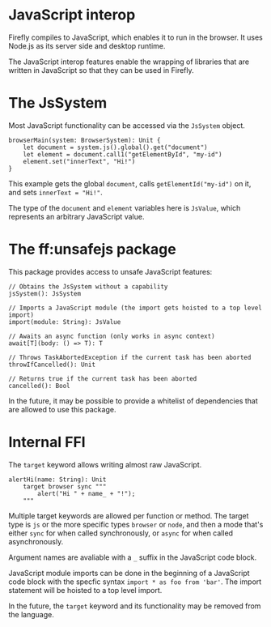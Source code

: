 # JavaScript interop

Firefly compiles to JavaScript, which enables it to run in the browser.
It uses Node.js as its server side and desktop runtime.

The JavaScript interop features enable the wrapping of libraries that are written in JavaScript so that they can be used in Firefly.


# The JsSystem

Most JavaScript functionality can be accessed via the `JsSystem` object.

```firefly
browserMain(system: BrowserSystem): Unit {
    let document = system.js().global().get("document")
    let element = document.call1("getElementById", "my-id")
    element.set("innerText", "Hi!")
}
```

This example gets the global `document`, calls `getElementId("my-id")` on it, and sets `innerText = "Hi!"`.

The type of the `document` and `element` variables here is `JsValue`, which represents an arbitrary JavaScript value.


# The ff:unsafejs package

This package provides access to unsafe JavaScript features:

```firefly
// Obtains the JsSystem without a capability
jsSystem(): JsSystem

// Imports a JavaScript module (the import gets hoisted to a top level import)
import(module: String): JsValue

// Awaits an async function (only works in async context)
await[T](body: () => T): T

// Throws TaskAbortedException if the current task has been aborted
throwIfCancelled(): Unit

// Returns true if the current task has been aborted
cancelled(): Bool
```

In the future, it may be possible to provide a whitelist of dependencies that are allowed to use this package.


# Internal FFI

The `target` keyword allows writing almost raw JavaScript.

```firefly
alertHi(name: String): Unit
    target browser sync """
        alert("Hi " + name_ + "!");
    """
```

Multiple target keywords are allowed per function or method. 
The target type is `js` or the more specific types `browser` or `node`, and then a mode that's either `sync` for when called synchronously, or `async` for when called asynchronously.

Argument names are avaliable with a `_` suffix in the JavaScript code block.

JavaScript module imports can be done in the beginning of a JavaScript code block with the specfic syntax `import * as foo from 'bar'`. The import statement will be hoisted to a top level import.

In the future, the `target` keyword and its functionality may be removed from the language.
